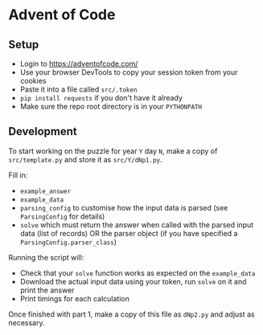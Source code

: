 # Advent of Code

## Setup
* Login to https://adventofcode.com/
* Use your browser DevTools to copy your session token from your cookies
* Paste it into a file called `src/.token`
* `pip install requests` if you don't have it already
* Make sure the repo root directory is in your `PYTHONPATH` 

## Development
To start working on the puzzle for year `Y` day `N`, make a copy of `src/template.py` and store it as `src/Y/dNp1.py`.

Fill in:
* `example_answer`
* `example_data`
* `parsing_config` to customise how the input data is parsed (see `ParsingConfig` for details)
* `solve` which must return the answer when called with the parsed input data (list of records) OR the parser object (if you have specified a `ParsingConfig.parser_class`) 

Running the script will:
* Check that your `solve` function works as expected on the `example_data`
* Download the actual input data using your token, run `solve` on it and print the answer
* Print timings for each calculation

Once finished with part 1, make a copy of this file as `dNp2.py` and adjust as necessary.
